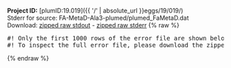 **Project ID:** [plumID:19.019]({{ '/' | absolute_url }}eggs/19/019/)  
Stderr for source:  FA-MetaD-Ala3-plumed/plumed_FaMetaD.dat   
Download: [zipped raw stdout](plumed_FaMetaD.dat.plumed_master.stdout.txt.zip) - [zipped raw stderr](plumed_FaMetaD.dat.plumed_master.stderr.txt.zip) 
{% raw %}
<pre>
#! Only the first 1000 rows of the error file are shown below
#! To inspect the full error file, please download the zipped raw stderr file above
</pre>
{% endraw %}
